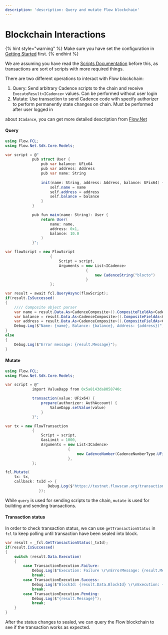 ```yaml
---
description: 'description: Query and mutate Flow blockchain'
---
```


# Blockchain Interactions

{% hint style="warning" %}
Make sure you have set the configuration in [Getting Started](getting-started.md#configuration) first.
{% endhint %}

We are assuming you have read the [Scripts Documentation](https://docs.onflow.org/fcl/reference/scripts/) before this, as transactions are sort of scripts with more required things.

There are two different operations to interact with Flow blockchain:

1. Query: Send arbitrary Cadence scripts to the chain and receive `ExecuteResult<ICadence>` values. Can be performed without user login
2. Mutate: Use transaction to send Cadence code with specify authorizer to perform permanently state changes on chain. Must be performed after user logged in

about `ICadance`, you can get more detailed description from [Flow.Net](https://github.com/tyronbrand/flow.net#execute-scripts)

#### Query

```csharp
using Flow.FCL;
using Flow.Net.Sdk.Core.Models;

var script = @" 
            pub struct User {
                pub var balance: UFix64
                pub var address: Address
                pub var name: String
                
                init(name: String, address: Address, balance: UFix64) {
                    self.name = name
                    self.address = address
                    self.balance = balance
                }
            }

            pub fun main(name: String): User {
                return User(
                    name: name,
                    address: 0x1,
                    balance: 10.0
                )
            }";

var flowScript = new FlowScript
                    {
                        Script = script,
                        Arguments = new List<ICadence>
                                    {
                                        new CadenceString("blocto")
                                    }
                    };

var result = await fcl.QueryAsync(flowScript);
if(result.IsSuccessed)
{
    //// Composite object parser
    var name = result.Data.As<CadenceComposite>().CompositeFieldAs<CadenceString>("name").Value;
    var balance = result.Data.As<CadenceComposite>().CompositeFieldAs<CadenceNumber>("balance").Value;
    var address = result.Data.As<CadenceComposite>().CompositeFieldAs<CadenceAddress>("address").Value;
    Debug.Log($"Name: {name}, Balance: {balance}, Address: {address})";
}
else
{
    Debug.Log($"Error message: {result.Message}");
}
```

#### Mutate

```csharp
using Flow.FCL;
using Flow.Net.Sdk.Core.Models;

var script = @"
            import ValueDapp from 0x5a8143da8058740c

            transaction(value: UFix64) {
                prepare(authorizer: AuthAccount) {
                    ValueDapp.setValue(value)
                }
            }";

var tx = new FlowTransaction
            {
                Script = script,
                GasLimit = 1000,
                Arguments = new List<ICadence>
                            {
                                new CadenceNumber(CadenceNumberType.UFix64, "123.456"),
                            },
            };

fcl.Mutate(
    tx: tx,
    callback: txId => {
                   Debug.Log($"https://testnet.flowscan.org/transaction/{txId}");
               });
```

While `query` is used for sending scripts to the chain, `mutate` is used for building and sending transactions.

#### Transaction status

In order to check transaction status, we can use `getTransactionStatus` in `fcl` to keep polling until transaction have been sealed into block.

```csharp
var result = _fcl.GetTransactionStatus(_txId);
if(result.IsSuccessed)
{
    switch (result.Data.Execution)
    {
        case TransactionExecution.Failure:
            Debug.Log($"Execution: Failure \r\nErrorMessage: {result.Message}");
            break;
        case TransactionExecution.Success:
            Debug.Log($"BlockId: {result.Data.BlockId} \r\nExecution: {result.Data.Execution} \r\nStatus: {result.Data.Status}");
            break;
        case TransactionExecution.Pending:
            Debug.Log($"{result.Message}");
            break;
    }
}
```

After the status changes to sealed, we can query the Flow blockchain to see if the transaction works as expected.
